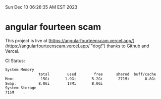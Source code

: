 Sun Dec 10 06:26:35 AM EST 2023

# angular fourteen scam


This project is live at [https://angularfourteenscam.vercel.app/](https://angularfourteenscam.vercel.app/ "dog!") thanks to Github and Vercel.

CI Status: 

```bash
System Memory
               total        used        free      shared  buff/cache   available
Mem:            15Gi       1.9Gi       5.2Gi       271Mi       8.8Gi        13Gi
Swap:          8.0Gi        17Mi       8.0Gi
System Storage
715M	.
```
